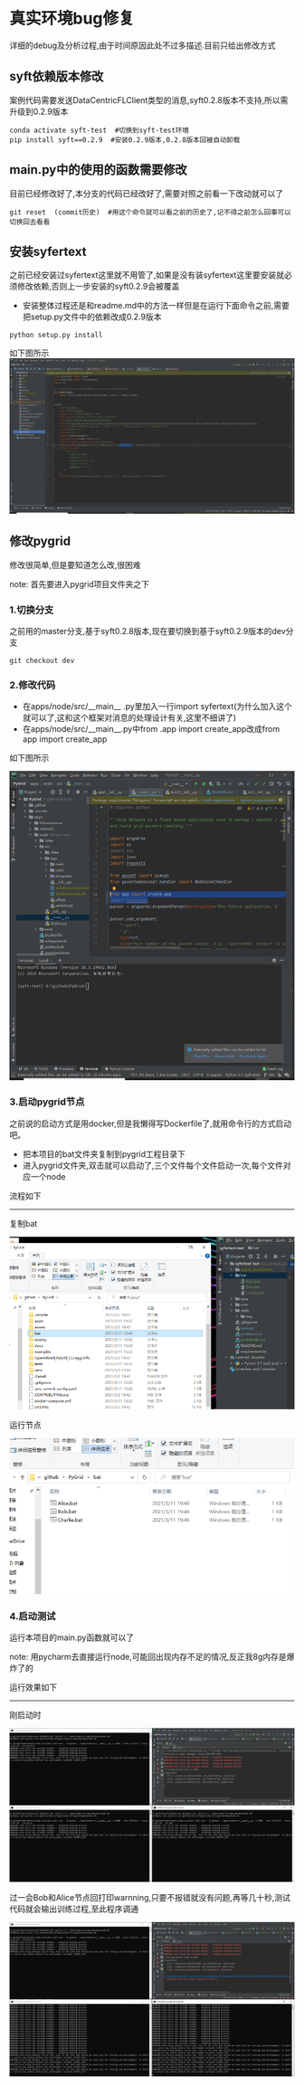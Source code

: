# 真实环境bug修复

详细的debug及分析过程,由于时间原因此处不过多描述.目前只给出修改方式

## syft依赖版本修改
案例代码需要发送DataCentricFLClient类型的消息,syft0.2.8版本不支持,所以需升级到0.2.9版本

```shell
conda activate syft-test  #切换到syft-test环境
pip install syft==0.2.9  #安装0.2.9版本,0.2.8版本回被自动卸载
```

## main.py中的使用的函数需要修改
目前已经修改好了,本分支的代码已经改好了,需要对照之前看一下改动就可以了

```shell
git reset  (commit历史)  #用这个命令就可以看之前的历史了,记不得之前怎么回事可以切换回去看看
```

## 安装syfertext
之前已经安装过syfertext这里就不用管了,如果是没有装syfertext这里要安装就必须修改依赖,否则上一步安装的syft0.2.9会被覆盖

- 安装整体过程还是和readme.md中的方法一样但是在运行下面命令之前,需要把setup.py文件中的依赖改成0.2.9版本
```shell
python setup.py install 
```

如下图所示
![](static/img/syfertext-syft.png)

## 修改pygrid
修改很简单,但是要知道怎么改,很困难

note: 首先要进入pygrid项目文件夹之下
### 1.切换分支
之前用的master分支,基于syft0.2.8版本,现在要切换到基于syft0.2.9版本的dev分支
```shell
git checkout dev
```

### 2.修改代码
- 在apps/node/src/\_\_main__ .py里加入一行import syfertext(为什么加入这个就可以了,这和这个框架对消息的处理设计有关,这里不细讲了)
- 在apps/node/src/\_\_main__.py中from .app import create_app改成from app import create_app

如下图所示

![](static/img/change.png)

### 3.启动pygrid节点
之前说的启动方式是用docker,但是我懒得写Dockerfile了,就用命令行的方式启动吧。

- 把本项目的bat文件夹复制到pygrid工程目录下
- 进入pygrid文件夹,双击就可以启动了,三个文件每个文件启动一次,每个文件对应一个node

流程如下
***

复制bat

![](static/img/copy_bat.png)

运行节点

![](static/img/nodes.png)

### 4.启动测试
运行本项目的main.py函数就可以了

note: 用pycharm去直接运行node,可能回出现内存不足的情况,反正我8g内存是爆炸了的

运行效果如下
***

刚启动时

![](static/img/running.png)

过一会Bob和Alice节点回打印warnning,只要不报错就没有问题,再等几十秒,测试代码就会输出训练过程,至此程序调通

![](static/img/sucess.png)
